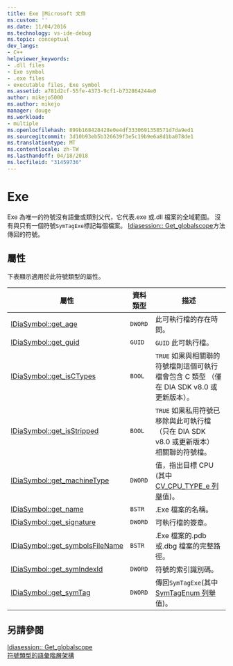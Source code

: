 ```yaml
---
title: Exe |Microsoft 文件
ms.custom: ''
ms.date: 11/04/2016
ms.technology: vs-ide-debug
ms.topic: conceptual
dev_langs:
- C++
helpviewer_keywords:
- .dll files
- Exe symbol
- .exe files
- executable files, Exe symbol
ms.assetid: a781d2cf-55fe-4373-9cf1-b732864244e0
author: mikejo5000
ms.author: mikejo
manager: douge
ms.workload:
- multiple
ms.openlocfilehash: 899b168428428e0e4df3330691358571d7da9ed1
ms.sourcegitcommit: 3d10b93eb5b326639f3e5c19b9e6a8d1ba078de1
ms.translationtype: MT
ms.contentlocale: zh-TW
ms.lasthandoff: 04/18/2018
ms.locfileid: "31459736"
---
```

# <a name="exe"></a>Exe
Exe 為唯一的符號沒有語彙或類別父代，它代表.exe 或.dll 檔案的全域範圍。 沒有與只有一個符號`SymTagExe`標記每個檔案。 [Idiasession:: Get_globalscope](../../debugger/debug-interface-access/idiasession-get-globalscope.md)方法傳回的符號。  
  
## <a name="properties"></a>屬性  
 下表顯示適用於此符號類型的屬性。  
  
|屬性|資料類型|描述|  
|--------------|---------------|-----------------|  
|[IDiaSymbol::get_age](../../debugger/debug-interface-access/idiasymbol-get-age.md)|`DWORD`|此可執行檔的存在時間。|  
|[IDiaSymbol::get_guid](../../debugger/debug-interface-access/idiasymbol-get-guid.md)|`GUID`|`GUID` 此可執行檔。|  
|[IDiaSymbol::get_isCTypes](../../debugger/debug-interface-access/idiasymbol-get-isctypes.md)|`BOOL`|`TRUE` 如果與相關聯的符號檔則這個可執行檔會包含 C 類型 （僅在 DIA SDK v8.0 或更新版本）。|  
|[IDiaSymbol::get_isStripped](../../debugger/debug-interface-access/idiasymbol-get-isstripped.md)|`BOOL`|`TRUE` 如果私用符號已移除與此可執行檔 （只在 DIA SDK v8.0 或更新版本） 相關聯的符號檔。|  
|[IDiaSymbol::get_machineType](../../debugger/debug-interface-access/idiasymbol-get-machinetype.md)|`DWORD`|值，指出目標 CPU (其中[CV_CPU_TYPE_e 列舉](../../debugger/debug-interface-access/cv-cpu-type-e.md)值)。|  
|[IDiaSymbol::get_name](../../debugger/debug-interface-access/idiasymbol-get-name.md)|`BSTR`|.Exe 檔案的名稱。|  
|[IDiaSymbol::get_signature](../../debugger/debug-interface-access/idiasymbol-get-signature.md)|`DWORD`|可執行檔的簽章。|  
|[IDiaSymbol::get_symbolsFileName](../../debugger/debug-interface-access/idiasymbol-get-symbolsfilename.md)|`BSTR`|.Exe 檔案的.pdb 或.dbg 檔案的完整路徑。|  
|[IDiaSymbol::get_symIndexId](../../debugger/debug-interface-access/idiasymbol-get-symindexid.md)|`DWORD`|符號的索引識別碼。|  
|[IDiaSymbol::get_symTag](../../debugger/debug-interface-access/idiasymbol-get-symtag.md)|`DWORD`|傳回`SymTagExe`(其中[SymTagEnum 列舉](../../debugger/debug-interface-access/symtagenum.md)值)。|  
  
## <a name="see-also"></a>另請參閱  
 [Idiasession:: Get_globalscope](../../debugger/debug-interface-access/idiasession-get-globalscope.md)   
 [符號類型的語彙階層架構](../../debugger/debug-interface-access/lexical-hierarchy-of-symbol-types.md)